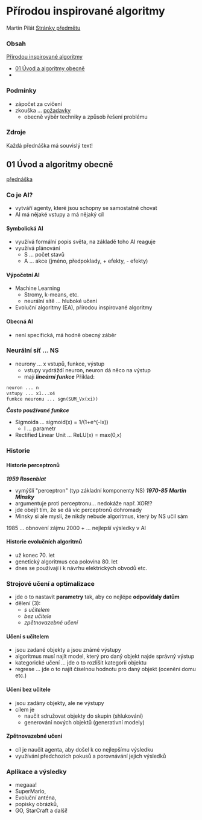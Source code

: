 # Přírodou inspirované algoritmy
Martin Pilát
[Stránky předmětu](http://ktiml.mff.cuni.cz/~pilat/cs/prirodou-inspirovane-algoritmy/)

### Obsah
[Přírodou inspirované algoritmy](#přírodou-inspirované-algoritmy)
 - [01 Úvod a algoritmy obecně](#01-úvod-a-algoritmy-obecně)
 - 

### Podmínky
- zápočet za cvičení
- zkouška ... [požadavky](http://ktiml.mff.cuni.cz/~pilat/cs/prirodou-inspirovane-algoritmy/pozadavky/)
  - obecně výběr techniky a způsob řešení problému

### Zdroje
Každá přednáška má souvislý text!

## 01 Úvod a algoritmy obecně
[přednáška](http://ktiml.mff.cuni.cz/~pilat/cs/prirodou-inspirovane-algoritmy/umela-inteligence-vypocetni-inteligence-aplikace/)

### Co je AI?
 - vytváří agenty, které jsou schopny se samostatně chovat
 - AI má nějaké vstupy a má nějaký cíl
#### Symbolická AI
 - využívá formální popis světa, na základě toho AI reaguje
 - využívá plánování
   - S ... počet stavů
   - A ... akce (jméno, předpoklady, + efekty, - efekty)

#### Výpočetní AI
 - Machine Learning
   - Stromy, k-means, etc.
   - neurální sítě ... hluboké učení
 - Evoluční algoritmy (EA), přírodou inspirované algoritmy

#### Obecná AI
 - není specifická, má hodně obecný záběr

### Neurální síť ... NS
 - neurony ... x vstupů, funkce, výstup
   - vstupy vydráždí neuron, neuron dá něco na výstup
   - mají ***lineární funkce***
Příklad:
```txt
neuron ... n
vstupy ... x1...x4
funkce neuronu ... sgn(SUM_Vx(xi))
```

***Často používané funkce***
 - Sigmoida ... sigmoid(x) = 1/(1+e^(-lx))
   - l ... parametr
 - Rectified Linear Unit ... ReLU(x) = max(0,x)

### Historie

#### Historie perceptronů
***1959 Rosenblat***
- vymýšlí "perceptron" (typ základní komponenty NS)
***1970-85***
***Martin Minsky***
 - argumentuje proti perceptronu... nedokáže např. XOR!?
  - jde obejít tím, že se dá víc perceptronů dohromady
  - Minsky si ale myslí, že nikdy nebude algoritmus, který by NS učil sám

1985 ... obnovení zájmu
2000 + ... nejlepší výsledky v AI

#### Historie evolučních algoritmů
- už konec 70. let
- genetický algoritmus cca polovina 80. let
- dnes se používají i k návrhu elektrických obvodů etc.

### Strojové učení a optimalizace
 - jde o to nastavit **parametry** tak, aby co nejlépe **odpovídaly datům**
 - dělení (3):
   - *s učitelem*
   - *bez učitele*
   - *zpětnovazebné učení*

#### Učení s učitelem
 - jsou zadané objekty a jsou známé výstupy
 - algoritmus musí najít model, který pro daný objekt najde správný výstup
 - kategorické učení ... jde o to rozlišit kategorii objektu
 - regrese ... jde o to najít číselnou hodnotu pro daný objekt (ocenění domu etc.)

#### Učení bez učitele
 - jsou zadány objekty, ale ne výstupy
 - cílem je
   - naučit sdružovat objekty do skupin (shlukování)
   - generování nových objektů (generativní modely)

#### Zpětnovazebné učení
 - cíl je naučit agenta, aby došel k co nejlepšímu výsledku
 - využívání předchozích pokusů a porovnávání jejich výsledků

### Aplikace a výsledky
 - megaaa!
 - SuperMario,
 - Evoluční anténa,
 - popisky obrázků,
 - GO, StarCraft a další!
